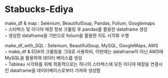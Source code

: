 # Stabucks-Ediya

make_df & map : Selenium, BeautifulSoup, Pandas, Folium, Googlemaps   
   ◦ 스타벅스 및 이디야 매장 정보 크롤링 후 pandas를 활용한 dataframe 생성    
   ◦ 생성한 dataframe을 기반으로 folium을 활용한 지도 시각화 수행     



make_df_with_SQL : Selenium, BeautifulSoup, MySQL, GoogleMaps, AWS      
   ◦ make_df & EDA의 크롤링을 그대로 사용하되, 이번에는 dataframe이 아닌 AWS에 MySQL을 활용하여 데이터 베이스를 생성   
   ◦ Tableau 시각화를 위해 최종적으로는 하나의 스타벅스에 모든 이디야 매장을 연결시킨 dataframe을 데이터베이스로부터 가져와 생성함
